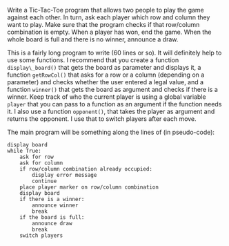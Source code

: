 Write a Tic-Tac-Toe program that allows two
people to play the game against each other. In turn, ask each player
which row and column they want to play. Make sure that the program
checks if that row/column combination is empty. When a player has won,
end the game. When the whole board is full and there is no winner,
announce a draw.

This is a fairly long program to write (60 lines or so). It will
definitely help to use some functions. I recommend that you create a
function `display\_board()` that gets the board as parameter and
displays it, a function `getRowCol()` that asks for a row or a column
(depending on a parameter) and checks whether the user entered a legal
value, and a function `winner()` that gets the board as argument and
checks if there is a winner. Keep track of who the current player is
using a global variable `player` that you can pass to a function as an
argument if the function needs it. I also use a function `opponent()`,
that takes the player as argument and returns the opponent. I use that
to switch players after each move.

The main program will be something along the lines of (in pseudo-code):

    display board
    while True:
        ask for row
        ask for column
        if row/column combination already occupied:
            display error message
            continue
        place player marker on row/column combination
        display board
        if there is a winner:
            announce winner
            break
        if the board is full:
            announce draw
            break
        switch players
